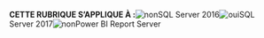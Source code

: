 **CETTE RUBRIQUE S’APPLIQUE À :**![non](media/no.png)SQL Server 2016![oui](media/yes.png)SQL Server 2017![non](media/no.png)Power BI Report Server